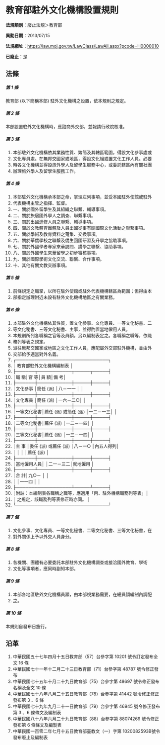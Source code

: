 # 教育部駐外文化機構設置規則

**法規類別**：廢止法規＞教育部

**異動日期**：2013/07/15  

**法規網址**：https://law.moj.gov.tw/LawClass/LawAll.aspx?pcode=H0000010

**已廢止**：是



## 法條
##### 第 1 條
教育部 (以下簡稱本部) 駐外文化機構之設置，依本規則之規定。

##### 第 2 條
本部設置駐外文化機構時，應諮商外交部，並報請行政院核准。

##### 第 3 條
1. 本部駐外文化機構依其業務性質、繁簡及其轄區範圍，得設文化參事處或
1. 文化專員處。在無邦交國家或地區，得設文化組或置文化工作人員。必要
1. 時各文化機構並得設旅外學人及留學生服務中心，或委託轄區內有關社團
1. 辦理旅外學人及留學生服務工作。

##### 第 4 條
1. 本部駐外文化機構承本部之命，掌理左列事項，並受本國駐外使館或駐外
1. 代表機構主管之指揮、監督。
1. 一、關於國外留學生及其組織之聯繫、輔導事項。
1. 二、關於旅居國外學人之調查、聯繫事項。
1. 三、關於出國進修人員之聯繫、輔導事項。
1. 四、關於文教體育團體及人員出國從事有關國際文化活動之聯繫事項。
1. 五、關於學術及教育資料之蒐集、交換事項。
1. 六、關於華僑學校之聯繫及僑生回國研習及升學之協助事項。
1. 七、關於外國學者專家來華訪問、講學之聯繫、協助事項。
1. 八、關於外國學生來華留學之初步審核事項。
1. 九、關於國際學術文化交流、聯繫、合作事項。
1. 十、其他有關文教交辦事項。

##### 第 5 條
1. 前條規定之職掌，以所在駐外使館或駐外代表機構轄區為範圍；但得由本
1. 部指定辦理附近未設有駐外文化機構地區之有關業務。

##### 第 6 條
1. 本部駐外文化機構依其性質，置文化參事、文化專員、一等文化秘書、二
1. 等文化秘書、三等文化秘書、主事，並得酌置當地僱用人員。
1. 本規則所列各職稱之官等及員額，另以編制表定之。各職稱之職等，依職
1. 務列等表之規定。
1. 派往無邦交國家或地區之文化工作人員，應配屬外交部駐外機構，並由外
1. 交部給予適當對外名義。
1. ┌──────────────────────────────┐
1. │              教育部駐外文化機構編制表                      │
1. ├──────┬───────────┬─────┬─────┤
1. │職        稱│官                  等│員      額│備      考│
1. ├──────┼───────────┼─────┼─────┤
1. │文化參事    │簡任 (派)             │八－一一  │          │
1. ├──────┼───────────┼─────┼─────┤
1. │文化專員    │簡任 (派)             │一六－二○│          │
1. ├──────┼───────────┼─────┼─────┤
1. │一等文化秘書│薦任 (派) 或簡任 (派) │一二－一三│          │
1. ├──────┼───────────┼─────┼─────┤
1. │二等文化秘書│薦任 (派)             │一二－一四│          │
1. ├──────┼───────────┼─────┼─────┤
1. │三等文化秘書│薦任 (派)             │一三－一四│          │
1. ├──────┼───────────┼─────┼─────┤
1. │主    事    │委任 (派) 或薦任 (派) │八－一○  │內五人得列│
1. │            │                      │          │薦任 (派) │
1. ├──────┼───────────┼─────┼─────┤
1. │當地僱用人員│                      │二一－三二│就地僱用  │
1. ├──────┴───────────┼─────┼─────┤
1. │合                                計│九○－    │          │
1. │                                    │一一四    │          │
1. ├──────────────────┴─────┴─────┤
1. │附註：本編制表各職稱之職等，應適用「丙、駐外機構職務列等表」│
1. │      之規定，該職務列等表修正時亦同。                      │
1. └──────────────────────────────┘

##### 第 7 條
1. 文化參事、文化專員、一等文化秘書、二等文化秘書、三等文化秘書，在
1. 對外關係上予以外交人員身分。

##### 第 8 條
1. 各機關、團體有必要委託本部駐外文化機構調查或接洽國外教育、學術
1. 文化等事項者，應同時副知本部。

##### 第 9 條
1. 本部各地區駐外文化機構員額，由本部視業務需要，在總員額編制內調配
1. 之。

##### 第 10 條
本規則自發布日施行。

## 沿革
1. 中華民國五十七年四月十五日教育部（57）台參字第 10201 號令訂定發布全文 16 條
1. 中華民國七十一年十二月二十三日教育部（71）台參字第 48787 號令修正發布
1. 中華民國七十五年十月二十九日教育部（75）台參字第 48697 號令修正發布名稱及全文 10 條
1. 中華民國七十八年八月二十五日教育部（78）台參字第 41442 號令修正修正發布第 3 、6 條
1. 中華民國七十九年九月二十一日教育部（79）台參字第 46945 號令修正發布第 3 、6 條條文及編制表
1. 中華民國八十八年六月二十九日教育部（88）台參字第 88074269  號令修正發布第 6  條條文及編製表
1. 中華民國一百零二年七月十五日教育部臺教文（一）字第 1020082593B號令發布廢止及編制表
